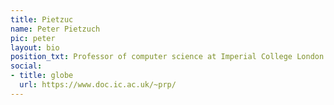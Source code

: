 ```yaml
---
title: Pietzuc
name: Peter Pietzuch
pic: peter
layout: bio
position_txt: Professor of computer science at Imperial College London
social:
- title: globe
  url: https://www.doc.ic.ac.uk/~prp/
---
```

